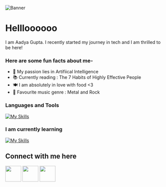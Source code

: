 ![Banner](https://github.com/user-attachments/assets/20433ef4-c2f9-43c4-8718-f2d562e280b5)
# Hellloooooo
I am Aadya Gupta.
I recently started my journey in tech and I am thrilled to be here! 

### Here are some fun facts about me-
- 🍄 My passion lies in Artifiical Intelligence
- 📚 Currently reading : The 7 Habits of Highly Effective People
- 🍽️ I am absolutely in love with food <3
- 🎵 Favourite music genre : Metal and Rock

### Languages and Tools
[![My Skills](https://skillicons.dev/icons?i=py,c,matlab,github,anaconda,autocad)](https://skillicons.dev)

### I am currently learning
[![My Skills](https://skillicons.dev/icons?i=cpp,pytorch,tensorflow,opencv)](https://skillicons.dev)

## Connect with me here
<p align = "left">
<a href = "https://www.linkedin.com/in/aadya-gupta-cs/" target = "blank"><img align = "centre" src="https://github.com/user-attachments/assets/57318f21-27f9-4830-ada4-19309e5fcdfc" title = "LinkedIn" alt = "" height = 50></a>
<a href= "aadya.gupta2005@gmail.com" target="blank"><img align = "centre" src = "https://github.com/user-attachments/assets/6c21a5ff-f22b-4fa8-b517-4dba1a87d3f8" title = "mail" alt = "" height = 50></a>
<a href = "https://x.com/aadya_codes" target = "blank"><img align = "centre" src = "https://github.com/user-attachments/assets/8ddd1ea2-3072-4e35-9f47-18323d5f8dfb" titel = "X" alt = "" height = 50></a>


